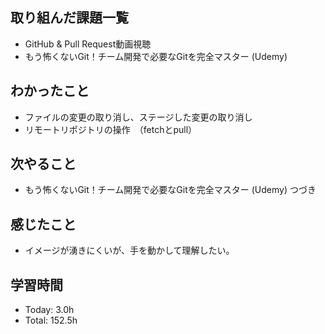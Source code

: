 ## 取り組んだ課題一覧
- GitHub & Pull Request動画視聴
- もう怖くないGit！チーム開発で必要なGitを完全マスター (Udemy)
## わかったこと
- ファイルの変更の取り消し、ステージした変更の取り消し
- リモートリポジトリの操作　（fetchとpull）
## 次やること
- もう怖くないGit！チーム開発で必要なGitを完全マスター (Udemy) つづき
## 感じたこと
- イメージが湧きにくいが、手を動かして理解したい。
## 学習時間
- Today: 3.0h
- Total: 152.5h
